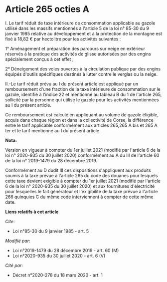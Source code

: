 # Article 265 octies A

I. Le tarif réduit de taxe intérieure de consommation applicable au gazole utilisé dans les massifs mentionnés à l'article 5
de la loi n° 85-30 du 9 janvier 1985 relative au développement et à la protection de la montagne est fixé à 18,82 € par
hectolitre pour les activités suivantes :

1° Aménagement et préparation des parcours sur neige en extérieur réservés à la pratique des activités de glisse autorisées
par des engins spécialement conçus à cet effet ;

2° Déneigement des voies ouvertes à la circulation publique par des engins équipés d'outils spécifiques destinés à lutter
contre le verglas ou la neige.

II.-Le tarif réduit prévu au I du présent article est appliqué par un remboursement d'une fraction de la taxe intérieure de
consommation sur le gazole, identifié à l'indice 22 et mentionné au tableau B du 1 de l'article 265, sollicité par la
personne qui utilise le gazole pour les activités mentionnées au I du présent article.

Ce remboursement est calculé en appliquant au volume de gazole éligible, acquis dans chaque région et dans la collectivité de
Corse, la différence entre le tarif applicable conformément aux articles 265,265 A bis et 265 A ter et le tarif mentionné au
I du présent article.

**Nota:**

Version en vigueur à compter du 1er juillet 2021 (modifié par l'article 6 de la loi n° 2020-935 du 30 juillet 2020)
conformément au A du III de l'article 60 de la loi n° 2019-1479 du 28 décembre 2019.

Conformément au D dudit III ces dispositions s'appliquent aux produits soumis à la taxe prévue à l'article 265 du code des
douanes pour lesquels cette taxe devient exigible à compter du 1er juillet 2021 (modifié par l'article 6 de la loi n°
2020-935 du 30 juillet 2020) et aux fournitures d'électricité pour lesquelles le fait générateur et l'exigibilité de la taxe
prévue à l'article 266 quinquies C du même code interviennent à compter de cette même date.

**Liens relatifs à cet article**

_Cite_:

  - Loi n°85-30 du 9 janvier 1985 - art. 5

_Modifié par_:

  - Loi n°2019-1479 du 28 décembre 2019 - art. 60 (M)
  - Loi n°2020-935 du 30 juillet 2020 - art. 6 (V)

_Cité par_:

  - Décret n°2020-278 du 18 mars 2020 - art. 1
